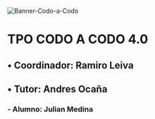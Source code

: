 ![Banner-Codo-a-Codo](https://inscripcionesagencia.bue.edu.ar/codoacodo/iconos/logos/logo-CAC.webp)

# TPO CODO A CODO 4.0

## • Coordinador: Ramiro Leiva
## • Tutor: Andres Ocaña
  ### - Alumno: Julian Medina

